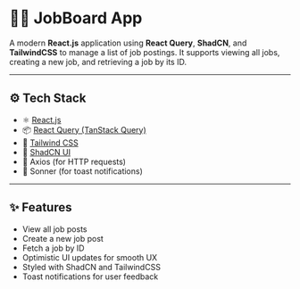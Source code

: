 # 🧑‍💻 JobBoard App

A modern **React.js** application using **React Query**, **ShadCN**, and **TailwindCSS** to manage a list of job postings. It supports viewing all jobs, creating a new job, and retrieving a job by its ID.

---

## ⚙️ Tech Stack

- ⚛️ [React.js](https://reactjs.org/)
- 📦 [React Query (TanStack Query)](https://tanstack.com/query)
- 💨 [Tailwind CSS](https://tailwindcss.com/)
- 🧩 [ShadCN UI](https://ui.shadcn.dev/)
- 🔁 Axios (for HTTP requests)
- 🔔 Sonner (for toast notifications)

---

## ✨ Features

- View all job posts
- Create a new job post
- Fetch a job by ID
- Optimistic UI updates for smooth UX
- Styled with ShadCN and TailwindCSS
- Toast notifications for user feedback

